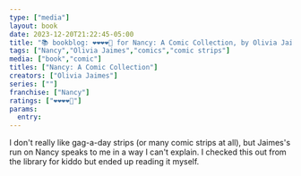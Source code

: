 ```yaml
---
type: ["media"]
layout: book
date: 2023-12-20T21:22:45-05:00
title: "📚 bookblog: ❤️❤️❤️❤️🖤 for Nancy: A Comic Collection, by Olivia Jaimes"
tags: ["Nancy","Olivia Jaimes","comics","comic strips"]
media: ["book","comic"]
titles: ["Nancy: A Comic Collection"]
creators: ["Olivia Jaimes"]
series: [""]
franchise: ["Nancy"]
ratings: ["❤️❤️❤️❤️🖤"]
params:
  entry:
---
```


I don't really like gag-a-day strips (or many comic strips at all), but Jaimes's run on Nancy speaks to me in a way I can't explain. I checked this out from the library for kiddo but ended up reading it myself.
